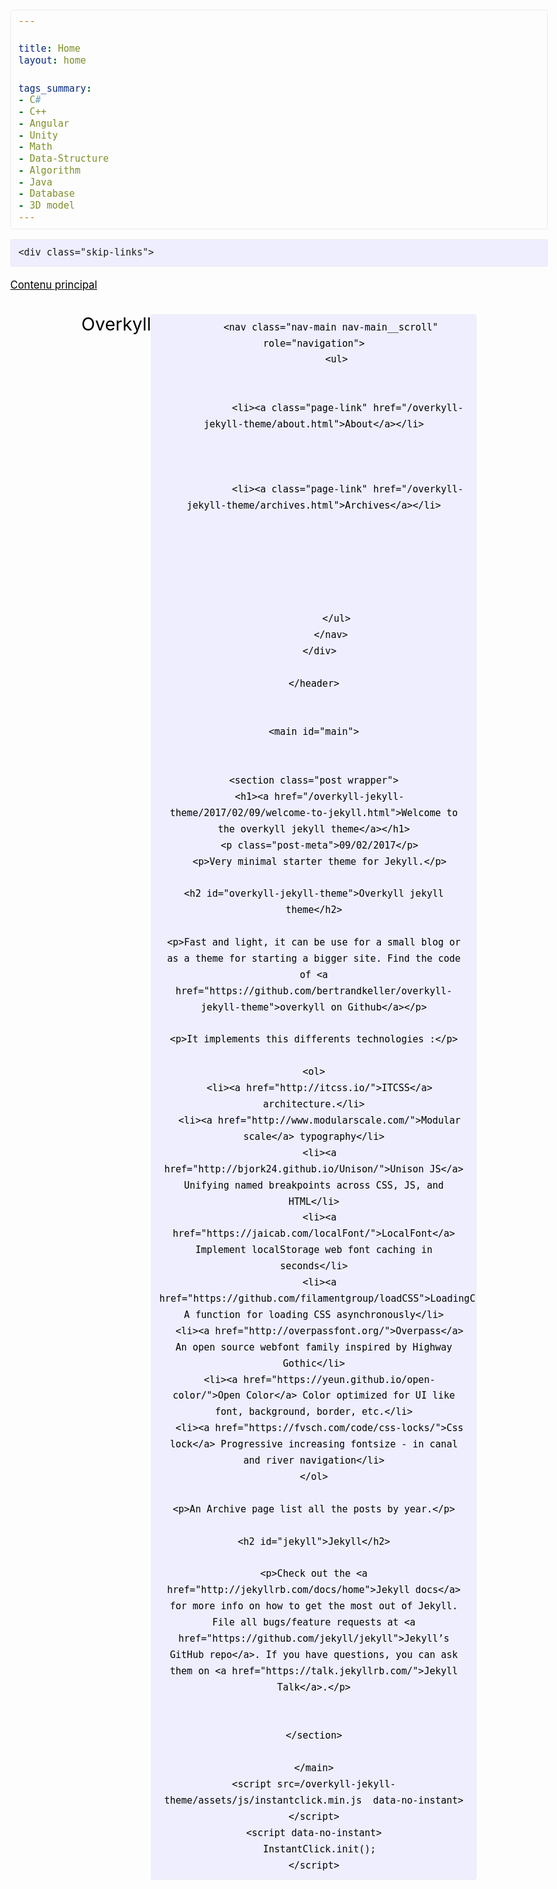 ```yaml
---

title: Home
layout: home

tags_summary:
- C#
- C++
- Angular
- Unity
- Math
- Data-Structure
- Algorithm
- Java
- Database
- 3D model
---
```



<!DOCTYPE html>
<html lang="en">

  <head itemscope itemtype="http://schema.org/WebSite">
  <link href="http://gmpg.org/xfn/11" rel="profile">
  <meta http-equiv="X-UA-Compatible" content="IE=edge">
  <meta charset="utf-8">
  <meta name="viewport" content="width=device-width, initial-scale=1">
  <link rel="alternate" type="application/rss+xml" title="Overkyll RSS Feed" href="/overkyll-jekyll-theme/feed/"/>
  <link rel="canonical" href="/overkyll-jekyll-theme/">

  <title>Home</title>
  <meta name="description" content="Write an awesome description for your new site here. You can edit this line in _config.yml. It will appear in your document head meta (for Google search results) and in your feed.xml site description.
">

  <style type="text/css">
    
    @media screen and (min-width: 0){head{font-family:"usn-small 0"}body:after{content:"usn-small - min-width: 0"}}@media screen and (min-width: 56.25em){head{font-family:"usn-medium 56.25em"}body:after{content:"usn-medium - min-width: 56.25em"}}head{clear:both}head title{font-family:"usn-small 0,usn-medium 56.25em"}body:after{display:none}*[data-usn-if]{display:none}body{font-family:-apple-system,system,sans-serif;font-size:1em;line-height:1.728}h3,h2{line-height:1.2}h1{line-height:1}h6,.h6{font-size:.8333333333em}h5,.h5{font-size:1em}h4,.h4{font-size:1.2em}h3,.h3{font-size:1.44em}h2,.h2{font-size:1.728em}h1,.h1{font-size:2.0736em}@media only screen and (min-width: 56.313em){body{font-size:1em;font-size:calc( 1em + ( (1.2 - 1) / 1 ) * (100vw - 56.25rem) / (75 - 56.25) )}}@media only screen and (min-width: 75.063em){body{font-size:1.44em;font-size:calc( 1.2em + ( (1.44 - 1.2) / 1.2 ) * (100vw - 75rem) / (112.5 - 75) )}}@media only screen and (min-width: 112.563em){body{font-size:1.728em;font-size:calc( 1.44em + ( (2.0736 - 1.44) / 1.44 ) * (100vw - 112.5rem) / (150 - 112.5) )}}@media only screen and (min-width: 150.063em){body{font-size:2.0736em;font-size:calc( 2.0736em + ( (2.48832 - 2.0736) / 2.0736 ) * (100vw - 150rem) / (200 - 150) )}}h1,.h1,h2,.h2,h3,.h3,label,legend{font-family:-apple-system,system,sans-serif}h1,.h1,h2,.h2,h3,.h3{word-wrap:break-word;margin-top:1em;margin-bottom:.5em}h1 small,h1 .small,.h1 small,.h1 .small,h2 small,h2 .small,.h2 small,.h2 .small,h3 small,h3 .small,.h3 small,.h3 .small{font-size:65%}h4,.h4,h5,.h5,h6,.h6{margin-top:.5em;margin-bottom:.5em}h4 small,h4 .small,.h4 small,.h4 .small,h5 small,h5 .small,.h5 small,.h5 .small,h6 small,h6 .small,.h6 small,.h6 .small{font-size:75%}h1,h2,h3,h4,h5,h6{color:currentColor}h1,h1 a,h1 a:visited,h2,h2 a,h2 a:visited,h3,h3 a,h3 a:visited,h4,h4 a,h4 a:visited,h5,h5 a,h5 a:visited,h6,h6 a,h6 a:visited{color:currentColor;text-decoration:none}h1 a:hover,h2 a:hover,h3 a:hover,h4 a:hover,h5 a:hover,h6 a:hover{text-decoration:underline}p{margin:0 0 .5em}/*! normalize.css v3.0.3 | MIT License | github.com/necolas/normalize.css */html{font-family:sans-serif;-ms-text-size-adjust:100%;-webkit-text-size-adjust:100%}body{margin:0}article,aside,details,figcaption,figure,footer,header,hgroup,main,menu,nav,section,summary{display:block}audio,canvas,progress,video{display:inline-block;vertical-align:baseline}audio:not([controls]){display:none;height:0}[hidden],template{display:none}a{background-color:transparent}a:active,a:hover{outline:0}abbr[title]{border-bottom:1px dotted}b,strong{font-weight:bold}dfn{font-style:italic}mark{background:#ff0;color:#000}small{font-size:80%}sub,sup{font-size:75%;line-height:0;position:relative;vertical-align:baseline}sup{top:-0.5em}sub{bottom:-0.25em}img{border:0}svg:not(:root){overflow:hidden}figure{margin:1em 40px}hr{box-sizing:content-box;height:0}pre{overflow:auto}code,kbd,pre,samp{font-family:monospace, monospace;font-size:1em}button,input,optgroup,select,textarea{color:inherit;font:inherit;margin:0}button{overflow:visible}button,select{text-transform:none}button,html input[type="button"],input[type="reset"],input[type="submit"]{-webkit-appearance:button;cursor:pointer}button[disabled],html input[disabled]{cursor:default}button::-moz-focus-inner,input::-moz-focus-inner{border:0;padding:0}input{line-height:normal}input[type="checkbox"],input[type="radio"]{box-sizing:border-box;padding:0}input[type="number"]::-webkit-inner-spin-button,input[type="number"]::-webkit-outer-spin-button{height:auto}input[type="search"]{-webkit-appearance:textfield;box-sizing:content-box}input[type="search"]::-webkit-search-cancel-button,input[type="search"]::-webkit-search-decoration{-webkit-appearance:none}fieldset{border:1px solid #c0c0c0;margin:0 2px;padding:0.35em 0.625em 0.75em}legend{border:0;padding:0}textarea{overflow:auto}optgroup{font-weight:bold}table{border-collapse:collapse;border-spacing:0}td,th{padding:0}html,body{box-sizing:border-box;margin:0}*,*:before,*:after{box-sizing:inherit}img{max-width:100%;height:auto;vertical-align:middle;border:0;-ms-interpolation-mode:bicubic}.img--no-max{max-width:none}figure>img{display:block}figcaption{font-size:.8333333333em}iframe,embed,object,video{max-width:100%}a{text-decoration:underline;color:#000}a:visited{color:#000}a:hover{text-decoration:none}a:focus{outline:thin dotted}a:hover,a:active{outline:none}ul,ol{margin-bottom:1em}ul li,ol li{margin-bottom:0.5rem}.list-unstyled,.list-inline{padding-left:0;list-style:none}.list-inline>li{display:inline-block;margin:0 -5px 0 0}dl{margin-top:0;margin-bottom:1em}dt,dd{line-height:1.44}dt{font-weight:bold}dd{margin-left:0}blockquote,blockquote p,q{color:#495057}blockquote{padding-left:.5em;font-size:1.2em;letter-spacing:-1px;border-left:4px solid #495057}blockquote>:last-child{margin-bottom:0}blockquote cite{display:block;color:#212529}blockquote cite:before{content:"\2014 \0020"}blockquote cite a,blockquote cite a:visited{color:#212529}pre,code{font-size:15px;border:1px solid #e9ecef;border-radius:3px;background-color:#eef}code{padding:1px 5px}pre{overflow-x:scroll;padding:8px 12px}pre>code{padding-right:0;padding-left:0;border:0}table{width:100%;table-layout:fixed;border:1px solid #ccc}table>thead>tr>th,table>thead>tr>td,table>tbody>tr>th,table>tbody>tr>td,table>tfoot>tr>th,table>tfoot>tr>td{border:1px solid #ccc}table>thead>tr>th,table>thead>tr>td{border-bottom-width:2px}.page{padding-bottom:4em}.page,.wrapper{margin-right:auto;margin-left:auto;max-width:100%}.wrapper{padding-right:1em;padding-left:1em;max-width:40em}.grid{display:grid;grid-template-columns:repeat(auto-fill, minmax(8em, 1fr));grid-gap:2vmin;margin-bottom:1em}/*! system-font.css v1.1.0 | CC0-1.0 License | github.com/jonathantneal/system-font-face */@font-face{font-family:system;font-style:normal;font-weight:300;src:local(".SFNSText-Light"),local(".HelveticaNeueDeskInterface-Light"),local(".LucidaGrandeUI"),local("Segoe UI Light"),local("Ubuntu Light"),local("Roboto-Light"),local("DroidSans"),local("Tahoma")}@font-face{font-family:system;font-style:italic;font-weight:300;src:local(".SFNSText-LightItalic"),local(".HelveticaNeueDeskInterface-Italic"),local(".LucidaGrandeUI"),local("Segoe UI Light Italic"),local("Ubuntu Light Italic"),local("Roboto-LightItalic"),local("DroidSans"),local("Tahoma")}@font-face{font-family:system;font-style:normal;font-weight:400;src:local(".SFNSText-Regular"),local(".HelveticaNeueDeskInterface-Regular"),local(".LucidaGrandeUI"),local("Segoe UI"),local("Ubuntu"),local("Roboto-Regular"),local("DroidSans"),local("Tahoma")}@font-face{font-family:system;font-style:italic;font-weight:400;src:local(".SFNSText-Italic"),local(".HelveticaNeueDeskInterface-Italic"),local(".LucidaGrandeUI"),local("Segoe UI Italic"),local("Ubuntu Italic"),local("Roboto-Italic"),local("DroidSans"),local("Tahoma")}@font-face{font-family:system;font-style:normal;font-weight:500;src:local(".SFNSText-Medium"),local(".HelveticaNeueDeskInterface-MediumP4"),local(".LucidaGrandeUI"),local("Segoe UI Semibold"),local("Ubuntu Medium"),local("Roboto-Medium"),local("DroidSans-Bold"),local("Tahoma Bold")}@font-face{font-family:system;font-style:italic;font-weight:500;src:local(".SFNSText-MediumItalic"),local(".HelveticaNeueDeskInterface-MediumItalicP4"),local(".LucidaGrandeUI"),local("Segoe UI Semibold Italic"),local("Ubuntu Medium Italic"),local("Roboto-MediumItalic"),local("DroidSans-Bold"),local("Tahoma Bold")}@font-face{font-family:system;font-style:normal;font-weight:700;src:local(".SFNSText-Bold"),local(".HelveticaNeueDeskInterface-Bold"),local(".LucidaGrandeUI"),local("Segoe UI Bold"),local("Ubuntu Bold"),local("Roboto-Bold"),local("DroidSans-Bold"),local("Tahoma Bold")}@font-face{font-family:system;font-style:italic;font-weight:700;src:local(".SFNSText-BoldItalic"),local(".HelveticaNeueDeskInterface-BoldItalic"),local(".LucidaGrandeUI"),local("Segoe UI Bold Italic"),local("Ubuntu Bold Italic"),local("Roboto-BoldItalic"),local("DroidSans-Bold"),local("Tahoma Bold")}.skip-links{position:absolute;top:0;width:100%}.skip-links a{position:absolute;overflow:hidden;display:inline-block;clip:rect(1px, 1px, 1px, 1px);padding:0.5em;background:black;color:white;text-decoration:none}.skip-links a:focus{position:static;overflow:visible;clip:auto}.site-header{position:relative;margin-bottom:2em;padding:0 1em;text-align:center;color:#000;z-index:0}.site-header-top{display:flex;flex-direction:column;justify-content:space-between;align-items:center;padding:.5em 1em;width:100%;background:transparent}@media only screen and (min-width: 56.313em){.site-header-top__align{flex-direction:row;align-items:baseline}}.site-header-hero{padding:0;color:#fff;background-size:cover;background-position:center center;background-color:#495057;background-image:linear-gradient(to top, #495057 0%, #212529 100%)}.site-header-hero .wrapper{display:flex;justify-content:center;align-items:center;min-height:40vmin}.site-header-hero a{text-decoration:none;color:currentColor}.site-header-hero a:visited{color:currentColor}.site-header-hero::after{position:absolute;top:0;left:0;bottom:0;content:'';width:100%;height:100%;background:rgba(0,0,0,0.3);z-index:-1;opacity:1;transition:opacity 1500ms ease-in-out}.site-header.b-lazy::after{opacity:1}.site-header-background{position:absolute;top:0;left:0;object-fit:cover;z-index:-1;width:100%;height:100%;opacity:1;transition:opacity 1500ms ease-in-out}.site-title{display:block;margin:0;font-size:1.728em;line-height:1;color:currentColor;text-decoration:none}.site-title-hero{display:inline-block;padding:.5em;font-size:2.0736em;font-weight:300}.site-title-link{color:currentColor;text-decoration:none}.site-title-link,.site-title-link:visited{color:currentColor}.site-information{margin:0}.site-slogan{text-align:center;color:#fff}.exergue{margin-top:-2em;padding:1em;width:100%;text-align:center;color:#fff;background:#212529}.exergue small{display:block;clear:both;width:100%}.exergue a{color:#fff}.exergue a:hover{text-decoration:none}nav ul{list-style:none}nav a{text-decoration:none}.nav-main ul{margin:0;padding:.1666666667em 0 .5em;min-width:100%;list-style:none;text-align:left}@media only screen and (min-width: 56.313em){.wrapper--flex .nav-main ul{text-align:right}}.nav-main li{display:inline-block;text-align:center;margin:0;padding:0.2rem 1.6rem 0}.nav-main a{font-weight:bold}.nav-main a+.nav-main a{margin-left:1em}.nav-main__scroll{overflow-y:hidden;height:40px}@media only screen and (max-width: 37.437em){.nav-main__scroll{width:100vw}}.nav-main__scroll ul{display:block;overflow-y:hidden;overflow-x:auto;padding-bottom:100px;white-space:nowrap;text-align:center}

  </style>
  <script>
    /*
loadCSS: load a CSS file asynchronously.
[c]2015 @scottjehl, Filament Group, Inc.
Licensed MIT
*/
(function(w){
  "use strict";
  /* exported loadCSS */
  w.loadCSS = function( href, before, media ){
    // Arguments explained:
    // `href` [REQUIRED] is the URL for your CSS file.
    // `before` [OPTIONAL] is the element the script should use as a reference for injecting our stylesheet <link> before
      // By default, loadCSS attempts to inject the link after the last stylesheet or script in the DOM. However, you might desire a more specific location in your document.
    // `media` [OPTIONAL] is the media type or query of the stylesheet. By default it will be 'all'
    var ss = w.document.createElement( "link" );
    var ref;
    if( before ){
      ref = before;
    }
    else if( w.document.querySelectorAll ){
      var refs = w.document.querySelectorAll(  "style,link[rel=stylesheet],script" );
      // No need to check length. This script has a parent element, at least
      ref = refs[ refs.length - 1];
    }
    else {
      ref = w.document.getElementsByTagName( "script" )[ 0 ];
    }

    var sheets = w.document.styleSheets;
    ss.rel = "stylesheet";
    ss.href = href;
    // temporarily set media to something inapplicable to ensure it'll fetch without blocking render
    ss.media = "only x";

    // Inject link
      // Note: the ternary preserves the existing behavior of "before" argument, but we could choose to change the argument to "after" in a later release and standardize on ref.nextSibling for all refs
      // Note: `insertBefore` is used instead of `appendChild`, for safety re: http://www.paulirish.com/2011/surefire-dom-element-insertion/
    ref.parentNode.insertBefore( ss, ( before ? ref : ref.nextSibling ) );
    // A method (exposed on return object for external use) that mimics onload by polling until document.styleSheets until it includes the new sheet.
    ss.onloadcssdefined = function( cb ){
      var defined;
      for( var i = 0; i < sheets.length; i++ ){
        if( sheets[ i ].href && sheets[ i ].href === ss.href ){
          defined = true;
        }
      }
      if( defined ){
        cb();
      } else {
        setTimeout(function() {
          ss.onloadcssdefined( cb );
        });
      }
    };

    // once loaded, set link's media back to `all` so that the stylesheet applies once it loads
    ss.onloadcssdefined(function() {
      ss.media = media || "all";
    });
    return ss;
  };
}(this));

    loadCSS("/overkyll-jekyll-theme/assets/css/main.css");
    !function(){"use strict";function e(e,t,n){e.addEventListener?e.addEventListener(t,n,!1):e.attachEvent&&e.attachEvent("on"+t,n)}function t(e){return window.localStorage&&localStorage.font_css_cache&&localStorage.font_css_cache_file===e}function n(){if(window.localStorage&&window.XMLHttpRequest)if(t(o))c(localStorage.font_css_cache);else{var n=new XMLHttpRequest;n.open("GET",o,!0),e(n,"load",function(){4===n.readyState&&(c(n.responseText),localStorage.font_css_cache=n.responseText,localStorage.font_css_cache_file=o)}),n.send()}else{var a=document.createElement("link");a.href=o,a.rel="stylesheet",a.type="text/css",document.getElementsByTagName("head")[0].appendChild(a),document.cookie="font_css_cache";}}function c(e){var t=document.createElement("style");t.innerHTML=e,document.getElementsByTagName("head")[0].appendChild(t),document.getElementsByTagName("html")[0].className+=' font-loaded'}var o="/assets/css/font.css";window.localStorage&&localStorage.font_css_cache||document.cookie.indexOf("font_css_cache")>-1?n():e(window,"load",n)}();

  </script>
  <noscript><link rel="stylesheet" href="/overkyll-jekyll-theme/assets/css/main.css"></noscript>

<meta name="theme-color" content="#000">

</head>


  <body class="page" itemscope itemtype="http://schema.org/WebPage">

    <div class="skip-links">
  <a href="#main">Contenu principal</a>
</div>
    <header class="site-header" role="banner">
      <div class="site-header-top site-header-top__align wrapper">
          <p class="site-logo">
            <a class="site-title" href="/overkyll-jekyll-theme/">Overkyll</a>
          </p>
    
          <nav class="nav-main nav-main__scroll" role="navigation">
            <ul>
              
                
                <li><a class="page-link" href="/overkyll-jekyll-theme/about.html">About</a></li>
                
              
                
                <li><a class="page-link" href="/overkyll-jekyll-theme/archives.html">Archives</a></li>
                
              
                
              
                
              
            </ul>
          </nav>
      </div>
    
    </header>


    <main id="main">
      

    <section class="post wrapper">
      <h1><a href="/overkyll-jekyll-theme/2017/02/09/welcome-to-jekyll.html">Welcome to the overkyll jekyll theme</a></h1>
      <p class="post-meta">09/02/2017</p>
      <p>Very minimal starter theme for Jekyll.</p>
    
    <h2 id="overkyll-jekyll-theme">Overkyll jekyll theme</h2>
    
    <p>Fast and light, it can be use for a small blog or as a theme for starting a bigger site. Find the code of <a href="https://github.com/bertrandkeller/overkyll-jekyll-theme">overkyll on Github</a></p>
    
    <p>It implements this differents technologies :</p>
    
    <ol>
      <li><a href="http://itcss.io/">ITCSS</a> architecture.</li>
      <li><a href="http://www.modularscale.com/">Modular scale</a> typography</li>
      <li><a href="http://bjork24.github.io/Unison/">Unison JS</a> Unifying named breakpoints across CSS, JS, and HTML</li>
      <li><a href="https://jaicab.com/localFont/">LocalFont</a> Implement localStorage web font caching in seconds</li>
      <li><a href="https://github.com/filamentgroup/loadCSS">LoadingCSS</a> A function for loading CSS asynchronously</li>
      <li><a href="http://overpassfont.org/">Overpass</a> An open source webfont family inspired by Highway Gothic</li>
      <li><a href="https://yeun.github.io/open-color/">Open Color</a> Color optimized for UI like font, background, border, etc.</li>
      <li><a href="https://fvsch.com/code/css-locks/">Css lock</a> Progressive increasing fontsize - in canal and river navigation</li>
    </ol>
    
    <p>An Archive page list all the posts by year.</p>
    
    <h2 id="jekyll">Jekyll</h2>
    
    <p>Check out the <a href="http://jekyllrb.com/docs/home">Jekyll docs</a> for more info on how to get the most out of Jekyll. File all bugs/feature requests at <a href="https://github.com/jekyll/jekyll">Jekyll’s GitHub repo</a>. If you have questions, you can ask them on <a href="https://talk.jekyllrb.com/">Jekyll Talk</a>.</p>
    
    
    </section>

    </main>
    <script src=/overkyll-jekyll-theme/assets/js/instantclick.min.js  data-no-instant></script>
    <script data-no-instant>
      InstantClick.init();
    </script>
  </body>
</html>